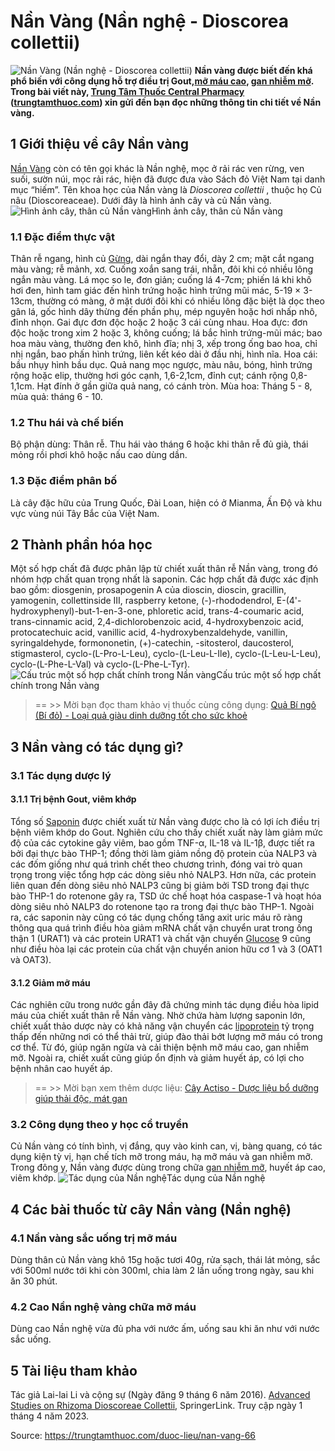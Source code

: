 # Nần Vàng (Nần nghệ - Dioscorea collettii)

![Nần Vàng \(Nần nghệ - Dioscorea collettii\)](https://trungtamthuoc.com/images/others/nan-nghe-1-6871.jpg)
**Nần vàng được biết đến khá phổ biến với công dụng hỗ trợ điều trị Gout,[mỡ máu cao](https://trungtamthuoc.com/bai-viet/roi-loan-lipid-mau-dai-cuong-cac-thuoc-dieu-tri "mỡ máu cao"), [gan nhiễm mỡ](https://trungtamthuoc.com/bai-viet/trieu-chung-benh-gan-nhiem-mo "gan nhiễm mỡ"). Trong bài viết này, [Trung Tâm Thuốc Central Pharmacy](https://trungtamthuoc.com/ "Trung Tâm Thuốc Central Pharmacy") ([trungtamthuoc.com](https://trungtamthuoc.com/ "trungtamthuoc.com")) xin gửi đến bạn đọc những thông tin chi tiết về Nần vàng.**
##  1 Giới thiệu về cây Nần vàng
[Nần Vàng](https://trungtamthuoc.com/duoc-lieu/nan-vang-66 "Nần Vàng") còn có tên gọi khác là Nần nghệ, mọc ở rải rác ven rừng, ven suối, sườn núi, mọc rải rác, hiện đã được đưa vào Sách đỏ Việt Nam tại danh mục “hiếm”.
Tên khoa học của Nần vàng là _Dioscorea collettii_ , thuộc họ Củ nâu (Dioscoreaceae). Dưới đây là hình ảnh cây và củ Nần vàng.
![Hình ảnh cây, thân củ Nần vàng](https://trungtamthuoc.com/images/item/nan-nghe-2.jpg)Hình ảnh cây, thân củ Nần vàng
### 1.1 Đặc điểm thực vật
Thân rễ ngang, hình củ [Gừng](https://trungtamthuoc.com/duoc-lieu/gung-14 "Gừng"), dài ngắn thay đổi, dày 2 cm; mặt cắt ngang màu vàng; rễ mảnh, xơ. Cuống xoắn sang trái, nhẵn, đôi khi có nhiều lông ngắn màu vàng. Lá mọc so le, đơn giản; cuống lá 4-7cm; phiến lá khi khô hơi đen, hình tam giác đến hình trứng hoặc hình trứng mũi mác, 5-19 × 3-13cm, thường có màng, ở mặt dưới đôi khi có nhiều lông đặc biệt là dọc theo gân lá, gốc hình dây thừng đến phần phụ, mép nguyên hoặc hơi nhấp nhô, đỉnh nhọn. Gai đực đơn độc hoặc 2 hoặc 3 cái cùng nhau. 
Hoa đực: đơn độc hoặc trong xim 2 hoặc 3, không cuống; lá bắc hình trứng-mũi mác; bao hoa màu vàng, thường đen khô, hình đĩa; nhị 3, xếp trong ống bao hoa, chỉ nhị ngắn, bao phấn hình trứng, liên kết kéo dài ở đầu nhị, hình nĩa. Hoa cái: bầu nhụy hình bầu dục. Quả nang mọc ngược, màu nâu, bóng, hình trứng rộng hoặc elip, thường hơi góc cạnh, 1,6-2,1cm, đỉnh cụt; cánh rộng 0,8-1,1cm. Hạt đính ở gần giữa quả nang, có cánh tròn. Mùa hoa: Tháng 5 - 8, mùa quả: tháng 6 - 10.
### 1.2 Thu hái và chế biến
Bộ phận dùng: Thân rễ.
Thu hái vào tháng 6 hoặc khi thân rễ đủ già, thái mỏng rồi phơi khô hoặc nấu cao dùng dần.
### 1.3 Đặc điểm phân bố
Là cây đặc hữu của Trung Quốc, Đài Loan, hiện có ở Mianma, Ấn Độ và khu vực vùng núi Tây Bắc của Việt Nam.
##  2 Thành phần hóa học
Một số hợp chất đã được phân lập từ chiết xuất thân rễ Nần vàng, trong đó nhóm hợp chất quan trọng nhất là saponin. Các hợp chất đã được xác định bao gồm: diosgenin, prosapogenin A của dioscin, dioscin, gracillin, yamogenin, collettinside III, raspberry ketone, (-)-rhododendrol, E-(4'-hydroxyphenyl)-but-1-en-3-one, phloretic acid, trans-4-coumaric acid, trans-cinnamic acid, 2,4-dichlorobenzoic acid, 4-hydroxybenzoic acid, protocatechuic acid, vanillic acid, 4-hydroxybenzaldehyde, vanillin, syringaldehyde, formononetin, (+)-catechin, -sitosterol, daucosterol, stigmasterol, cyclo-(L-Pro-L-Leu), cyclo-(L-Leu-L-Ile), cyclo-(L-Leu-L-Leu), cyclo-(L-Phe-L-Val) và cyclo-(L-Phe-L-Tyr).
![Cấu trúc một số hợp chất chính trong Nần vàng](https://trungtamthuoc.com/images/item/nan-nghe-3.jpg)Cấu trúc một số hợp chất chính trong Nần vàng
> == >> Mời bạn đọc tham khảo vị thuốc cùng công dụng: [Quả Bí ngô (Bí đỏ) - Loại quả giàu dinh dưỡng tốt cho sức khoẻ](https://trungtamthuoc.com/duoc-lieu/bi-ngo)
##  3 Nần vàng có tác dụng gì?
### 3.1 Tác dụng dược lý
#### 3.1.1 Trị bệnh Gout, viêm khớp
Tổng số [Saponin](https://trungtamthuoc.com/hoat-chat/saponin "Saponin") được chiết xuất từ ​​Nần vàng được cho là có lợi ích điều trị bệnh viêm khớp do Gout. Nghiên cứu cho thấy chiết xuất này làm giảm mức độ của các cytokine gây viêm, bao gồm TNF-α, IL-18 và IL-1β, được tiết ra bởi đại thực bào THP-1; đồng thời làm giảm nồng độ protein của NALP3 và các đốm giống như quá trình chết theo chương trình, đóng vai trò quan trọng trong việc tổng hợp các dòng siêu nhỏ NALP3. Hơn nữa, các protein liên quan đến dòng siêu nhỏ NALP3 cũng bị giảm bởi TSD trong đại thực bào THP-1 do rotenone gây ra, TSD ức chế hoạt hóa caspase-1 và hoạt hóa dòng siêu nhỏ NALP3 do rotenone tạo ra trong đại thực bào THP-1. Ngoài ra, các saponin này cũng có tác dụng chống tăng axit uric máu rõ ràng thông qua quá trình điều hòa giảm mRNA chất vận chuyển urat trong ống thận 1 (URAT1) và các protein URAT1 và chất vận chuyển [Glucose](https://trungtamthuoc.com/hoat-chat/glucose "Glucose") 9 cũng như điều hòa lại các protein của chất vận chuyển anion hữu cơ 1 và 3 (OAT1 và OAT3).
#### 3.1.2 Giảm mỡ máu
Các nghiên cữu trong nước gần đây đã chứng minh tác dụng điều hòa lipid máu của chiết xuất thân rễ Nần vàng. Nhờ chứa hàm lượng saponin lớn, chiết xuất thảo dược này có khả năng vận chuyển các [lipoprotein](https://trungtamthuoc.com/bai-viet/cau-tao-va-phan-loai-liporotein "lipoprotein") tỷ trọng thấp đến những nơi có thể thải trừ, giúp đào thải bớt lượng mỡ máu có trong cơ thể. Từ đó, giúp ngăn ngừa và cải thiện bệnh mỡ máu cao, gan nhiễm mỡ. Ngoài ra, chiết xuất cũng giúp ổn định và giảm huyết áp, có lợi cho bệnh nhân cao huyết áp.
> == >> Mời bạn xem thêm dược liệu: [Cây Actiso - Dược liệu bổ dưỡng giúp thải độc, mát gan](https://trungtamthuoc.com/duoc-lieu/actiso-58)
### 3.2 Công dụng theo y học cổ truyền
Củ Nần vàng có tính bình, vị đắng, quy vào kinh can, vị, bàng quang, có tác dụng kiện tỳ vị, hạn chế tích mỡ trong máu, hạ mỡ máu và gan nhiễm mỡ.
Trong đông y, Nần vàng được dùng trong chữa [gan nhiễm mỡ](https://trungtamthuoc.com/bai-viet/trieu-chung-benh-gan-nhiem-mo "gan nhiễm mỡ"), huyết áp cao, viêm khớp.
![Tác dụng của Nần nghệ](https://trungtamthuoc.com/images/item/nan-nghe-4.jpg)Tác dụng của Nần nghệ
##  4 Các bài thuốc từ cây Nần vàng (Nần nghệ)
### 4.1 Nần vàng sắc uống trị mỡ máu
Dùng thân củ Nần vàng khô 15g hoặc tươi 40g, rửa sạch, thái lát mỏng, sắc với 500ml nước tới khi còn 300ml, chia làm 2 lần uống trong ngày, sau khi ăn 30 phút. 
### 4.2 Cao Nần nghệ vàng chữa mỡ máu
Dùng cao Nần nghệ vừa đủ pha với nước ấm, uống sau khi ăn như với nước sắc uống.
##  5 Tài liệu tham khảo
Tác giả Lai-lai Li và cộng sự (Ngày đăng 9 tháng 6 năm 2016). [Advanced Studies on Rhizoma Dioscoreae Collettii](https://link.springer.com/article/10.1007/s11655-016-2263-1), SpringerLink. Truy cập ngày 1 tháng 4 năm 2023. 


Source: https://trungtamthuoc.com/duoc-lieu/nan-vang-66
